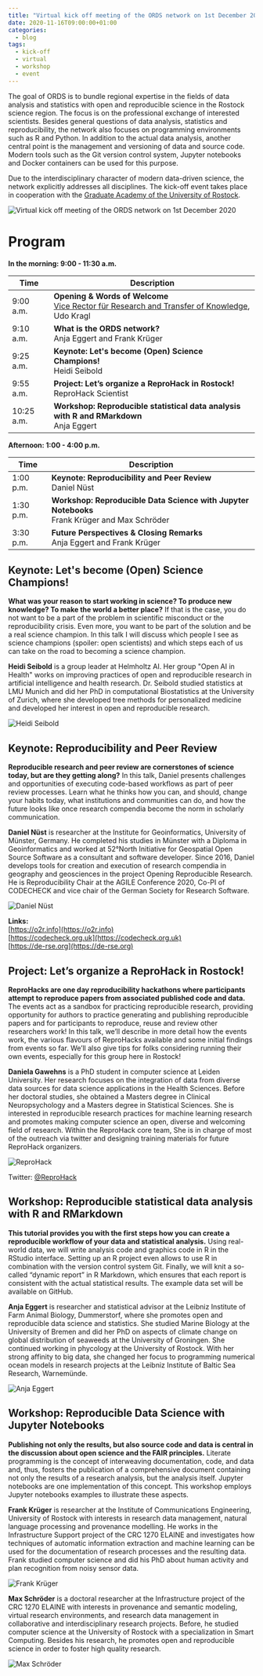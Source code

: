 ```yaml
---
title: "Virtual kick off meeting of the ORDS network on 1st December 2020"
date: 2020-11-16T09:00:00+01:00
categories:
  - blog
tags:
  - kick-off
  - virtual
  - workshop
  - event
---
```


The goal of ORDS is to bundle regional expertise in the fields of data analysis and statistics with open and reproducible science in the Rostock science region. The focus is on the professional exchange of interested scientists. Besides general questions of data analysis, statistics and reproducibility, the network also focuses on programming environments such as R and Python. In addition to the actual data analysis, another central point is the management and versioning of data and source code. Modern tools such as the Git version control system, Jupyter notebooks and Docker containers can be used for this purpose.

Due to the interdisciplinary character of modern data-driven science, the network explicitly addresses all disciplines.
The kick-off event takes place in cooperation with the [Graduate Academy of the University of Rostock](https://www.uni-rostock.de/en/research/support-of-early-career-researchers/translate-to-english-graduiertenakademie/).

![Virtual kick off meeting of the ORDS network on 1st December 2020](/assets/images/ORDS-flyer-kick-off.png)

# Program

**In the morning: 9:00 - 11:30 a.m.**

| Time | Description |
|--|--|
| 9:00 a.m. | **Opening & Words of Welcome**<br>[Vice Rector für Research and Transfer of Knowledge](https://www.uni-rostock.de/universitaet/organisation/rektorat/prorektoren/prof-dr-rer-nat-udo-kragl/), Udo Kragl |
| 9:10 a.m. | **What is the ORDS network?**<br>Anja Eggert and Frank Krüger |
| 9:25 a.m. | **Keynote: Let's become (Open) Science Champions!**<br> Heidi Seibold |
| 9:55 a.m. | **Project: Let’s organize a ReproHack in Rostock!**<br> ReproHack Scientist |
| 10:25 a.m. | **Workshop: Reproducible statistical data analysis with R and RMarkdown**<br>Anja Eggert |

**Afternoon: 1:00 - 4:00 p.m.**

| Time | Description |
|--|--|
|1:00 p.m. | **Keynote: Reproducibility and Peer Review**<br>Daniel Nüst |
| 1:30 p.m. | **Workshop: Reproducible Data Science with Jupyter Notebooks**<br>Frank Krüger and Max Schröder |
| 3:30 p.m. | **Future Perspectives & Closing Remarks**<br>Anja Eggert and Frank Krüger |

## Keynote: Let's become (Open) Science Champions!

**What was your reason to start working in science? To produce new knowledge? To make the world a better place?** If that is the case, you do not want to be a part of the problem in scientific misconduct or the reproducibility crisis. Even more, you want to be part of the solution and be a real science champion. In this talk I will discuss which people I see as science champions (spoiler: open scientists) and which steps each of us can take on the road to becoming a science champion.

**Heidi Seibold** is a group leader at Helmholtz AI. Her group "Open AI in Health" works on improving practices of open and reproducible research in artificial intelligence and health research. Dr. Seibold studied statistics at LMU Munich and did her PhD in computational Biostatistics at the University of Zurich, where she developed tree methods for personalized medicine and developed her interest in open and reproducible research.

![Heidi Seibold](/assets/images/Seibold_Heidi.jpg)

## Keynote: Reproducibility and Peer Review

**Reproducible research and peer review are cornerstones of science today, but are they getting along?** In this talk, Daniel presents challenges and opportunities of executing code-based workflows as part of peer review processes. Learn what he thinks how you can, and should, change your habits today, what institutions and communities can do, and how the future looks like once research compendia become the norm in scholarly communication.

**Daniel Nüst** is researcher at the Institute for Geoinformatics, University of Münster, Germany. He completed his studies in Münster with a Diploma in Geoinformatics and worked at 52°North Initiative for Geospatial Open Source Software as a consultant and software developer. Since 2016, Daniel develops tools for creation and execution of research compendia in geography and geosciences in the project Opening Reproducible Research. He is Reproducibility Chair at the AGILE Conference 2020, Co-PI of CODECHECK and vice chair of the German Society for Research Software.

![Daniel Nüst](/assets/images/Daniel_Nuest.jpg)

**Links:**<br>
[https://o2r.info](https://o2r.info)<br>
[https://codecheck.org.uk](https://codecheck.org.uk)<br>
[https://de-rse.org](https://de-rse.org)

## Project: Let’s organize a ReproHack in Rostock!

**ReproHacks are one day reproducibility hackathons where participants attempt to reproduce papers from associated published code and data.** The events act as a sandbox for practicing reproducible research, providing opportunity for authors to practice generating and publishing reproducible papers and for participants to reproduce, reuse and review other researchers work! In this talk, we’ll describe in more detail how the events work, the various flavours of ReproHacks available and some initial findings from events so far.  We’ll also give tips for folks considering running their own events, especially for this group here in Rostock!

**Daniela Gawehns** is a PhD student in computer science at Leiden University. Her research focuses on the integration of data from diverse data sources for data science applications in the Health Sciences. Before her doctoral studies, she obtained a Masters degree in Clinical Neuropsychology and a Masters degree in Statistical Sciences. She is interested in reproducible research practices for machine learning research and promotes making computer science an open, diverse and welcoming field of research. Within the ReproHack core team, She is in charge of most of the outreach via twitter and designing training materials for future ReproHack organizers.

![ReproHack](/assets/images/ReproHack_Logo_klein.png)

Twitter: [@ReproHack](https://twitter.com/ReproHack)

## Workshop: Reproducible statistical data analysis with R and RMarkdown

**This tutorial provides you with the first steps how you can create a reproducible workflow of your data and statistical analysis.** Using real-world data, we will write analysis code and graphics code in R in the RStudio interface. Setting up an R project even allows to use R in combination with the version control system Git. Finally, we will knit a so-called “dynamic report” in R Markdown, which ensures that each report is consistent with the actual statistical results. The example data set will be available on GitHub.

**Anja Eggert** is researcher and statistical advisor at the Leibniz Institute of Farm Animal Biology, Dummerstorf, where she promotes open and reproducible data science and statistics. She studied Marine Biology at the University of Bremen and did her PhD on aspects of climate change on global distribution of seaweeds at the University of Groningen. She continued working in phycology at the University of Rostock. With her strong affinity to big data, she changed her focus to programming numerical ocean models in research projects at the Leibniz Institute of Baltic Sea Research, Warnemünde.

![Anja Eggert](/assets/images/Anja_Eggert.png)

## Workshop: Reproducible Data Science with Jupyter Notebooks

**Publishing not only the results, but also source code and data is central in the discussion about open science and the FAIR principles.** Literate programming is the concept of interweaving documentation, code, and data and, thus, fosters the publication of a comprehensive document containing not only the results of a research analysis, but the analysis itself. Jupyter notebooks are one implementation of this concept. This workshop employs Jupyter notebooks examples to illustrate these aspects.

**Frank Krüger** is researcher at the Institute of Communications Engineering, University of Rostock with interests in research data management, natural language processing and provenance modelling. He works in the Infrastructure Support project of the CRC 1270 ELAINE and investigates how techniques of automatic information extraction and machine learning can be used for the documentation of research processes and the resulting data. Frank studied computer science and did his PhD about human activity and plan recognition from noisy sensor data.

![Frank Krüger](/assets/images/Frank_Krueger.jpg)

**Max Schröder** is a doctoral researcher at the Infrastructure project of the CRC 1270 ELAINE with interests in provenance and semantic modeling, virtual research environments, and research data management in collaborative and interdisciplinary research projects. Before, he studied computer science at the University of Rostock with a specialization in Smart Computing. Besides his research, he promotes open and reproducible science in order to foster high quality research.

![Max Schröder](/assets/images/Max_Schroeder.jpg)